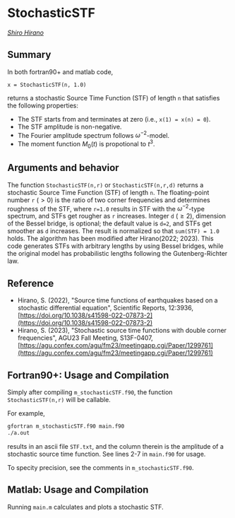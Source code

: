 # StochasticSTF

<address><a href="https://interfacial.jp/">Shiro Hirano</a></address>

## Summary

In both fortran90+ and matlab code, 
```
x = StochasticSTF(n, 1.0)
```
returns a stochastic Source Time Function (STF) of length `n` that satisfies the following properties:
+ The STF starts from and terminates at zero (i.e., `x(1) = x(n) = 0`).
+ The STF amplitude is non-negative.
+ The Fourier amplitude spectrum follows $\omega^{-2}$-model.
+ The moment function $M_0(t)$ is propotional to $t^3$.

## Arguments and behavior

The function `StochasticSTF(n,r)` or `StochasticSTF(n,r,d)` returns a stochastic Source Time Function (STF) of length `n`.
The floating-point number `r` $(> 0)$ is the ratio of two corner frequencies and determines roughness of the STF, where `r=1.0` results in STF with the $\omega^{-2}$-type spectrum, and STFs get rougher as `r` increases.
Integer `d` $(\ge 2)$, dimension of the Bessel bridge, is optional; the default value is `d=2`, and STFs get smoother as `d` increases.
The result is normalized so that `sum(STF) = 1.0` holds.
The algorithm has been modified after Hirano(2022; 2023).
This code generates STFs with arbitrary lengths by using Bessel bridges, while the original model has probabilistic lengths following the Gutenberg-Richter law.

## Reference
+ Hirano, S. (2022), "Source time functions of earthquakes based on a stochastic differential equation", Scientific Reports, 12:3936, [https://doi.org/10.1038/s41598-022-07873-2](https://doi.org/10.1038/s41598-022-07873-2)
+ Hirano, S. (2023), "Stochastic source time functions with double corner frequencies", AGU23 Fall Meeting, S13F-0407, [https://agu.confex.com/agu/fm23/meetingapp.cgi/Paper/1299761](https://agu.confex.com/agu/fm23/meetingapp.cgi/Paper/1299761)


## Fortran90+: Usage and Compilation

Simply after compiling `m_stochasticSTF.f90`, the function `StochasticSTF(n,r)` will be callable.

For example, 
```bash
gfortran m_stochasticSTF.f90 main.f90
./a.out
```
results in an ascii file `STF.txt`, and the column therein is the amplitude of a stochastic source time function. See lines 2-7 in `main.f90` for usage.

To specity precision, see the comments in `m_stochasticSTF.f90`.

## Matlab: Usage and Compilation

Running `main.m` calculates and plots a stochastic STF.
